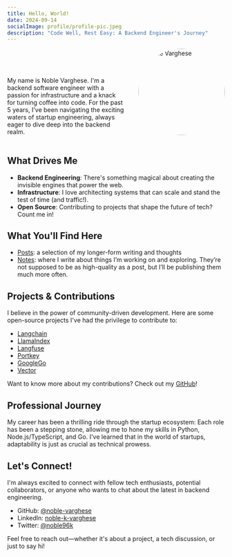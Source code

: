 ```yaml
---
title: Hello, World!
date: 2024-09-14
socialImage: profile/profile-pic.jpeg
description: "Code Well, Rest Easy: A Backend Engineer's Journey"
---
```

<style>
  .profile-container {
    display: flex;
    align-items: flex-start;
    gap: 2rem;
    margin-bottom: 2rem;
  }
  .profile-pic img {
    width: 200px;
    height: 200px;
    border-radius: 50%;
    object-fit: cover;
  }
  .profile-text {
    flex: 1;
  }
  @media (max-width: 600px) {
    .profile-container {
      flex-direction: column;
      align-items: center;
    }
    .profile-text {
      text-align: center;
    }
  }
</style>


<div class="profile-container">
  <div class="profile-text">
    </br>
    </br>
    </br>
    <p>My name is Noble Varghese. I'm a backend software engineer with a passion for infrastructure and a knack for turning coffee into code. For the past 5 years, I've been navigating the exciting waters of startup engineering, always eager to dive deep into the backend realm.</p>
  </div>
  <div class="profile-pic">
    <img src="static/profile/profile-pic.jpeg" alt="Noble Varghese" />
  </div>
</div>


## What Drives Me

- **Backend Engineering**: There's something magical about creating the invisible engines that power the web.
- **Infrastructure**: I love architecting systems that can scale and stand the test of time (and traffic!).
- **Open Source**: Contributing to projects that shape the future of tech? Count me in!

## What You'll Find Here
- [Posts](/posts): a selection of my longer-form writing and thoughts
- [Notes](/notes): where I write about things I’m working on and exploring. They’re not supposed to be as high-quality as a post, but I’ll be publishing them much more often.


## Projects & Contributions

I believe in the power of community-driven development. Here are some open-source projects I've had the privilege to contribute to:

- [Langchain](https://github.com/hwchase17/langchain)
- [LlamaIndex](https://github.com/jerryjliu/llama_index)
- [Langfuse](https://github.com/langfuse/langfuse)
- [Portkey](https://github.com/portkey-api/portkey)
- [GoogleGo](https://github.com/golang/go)
- [Vector](https://github.com/vectordotdev/vector)

Want to know more about my contributions? Check out my [GitHub](https://github.com/noble-varghese)!

## Professional Journey

My career has been a thrilling ride through the startup ecosystem:
Each role has been a stepping stone, allowing me to hone my skills in Python, Node.js/TypeScript, and Go. I've learned that in the world of startups, adaptability is just as crucial as technical prowess.

## Let's Connect!

I'm always excited to connect with fellow tech enthusiasts, potential collaborators, or anyone who wants to chat about the latest in backend engineering.

- GitHub: [@noble-varghese](https://github.com/noble-varghese)
- LinkedIn: [noble-k-varghese](https://www.linkedin.com/in/noble-k-varghese)
- Twitter: [@noble96k](https://twitter.com/Noble96K)

Feel free to reach out—whether it's about a project, a tech discussion, or just to say hi!

<!-- ---

<div class="footer">
<p><em>This site is a constant work in progress, much like software itself.</em></p>
</div>

--- -->